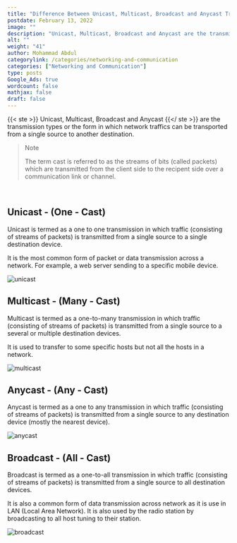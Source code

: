 ```yaml
---
title: "Difference Between Unicast, Multicast, Broadcast and Anycast Transmission Types"
postdate: February 13, 2022
image: ""
description: "Unicast, Multicast, Broadcast and Anycast are the transmission types or the form in which network traffics can be transported from a single source to another destination"
alt: ""
weight: "41"
author: Mohammad Abdul
categorylink: /categories/networking-and-communication
categories: ["Networking and Communication"]
type: posts
Google_Ads: true
wordcount: false
mathjax: false
draft: false
---
```


{{< ste >}} Unicast, Multicast, Broadcast and Anycast {{</ ste >}} are the transmission types or the form in which network traffics can be transported from a single source to another destination.

<blockquote class="blockquote">
<p class="little-nugget">Note</p>
<p class="quote-text">
The term cast is referred to as the streams of bits (called packets) which are transmitted from the client side to the recipent side over a communication link or channel.
</p>
</blockquote>
<br>

## Unicast - (One - Cast)

Unicast is termed as a one to one transmission in which traffic (consisting of streams of packets) is transmitted from a single source to a single destination device.

It is the most common form of packet or data transmission across a network. For example, a web server sending to a specific mobile device.

<img loading="lazy" src="/images/unicast_3.webp" alt="unicast">

## Multicast - (Many - Cast)

Multicast is termed as a one-to-many transmission in which traffic (consisting of streams of packets) is transmitted from a single source to a several or multiple destination devices.

It is used to transfer to some specific hosts but not all the hosts in a network.

<img loading="lazy" src="/images/unicast_2.webp" alt="multicast">

## Anycast - (Any - Cast)

Anycast is termed as a one to any transmission in which traffic (consisting of streams of packets) is transmitted from a single source to any destination device (mostly the nearest device).

<img loading="lazy" src="/images/unicast_4.webp" alt="anycast">

## Broadcast - (All - Cast)

Broadcast is termed as a one-to-all transmission in which traffic (consisting of streams of packets) is transmitted from a single source to all destination devices.

It is also a common form of data transmission across network as it is use in LAN (Local Area Network).
It is also used by the radio station by broadcasting to all host tuning to their station.

<img loading="lazy" src="/images/unicast_1.webp" alt="broadcast">
